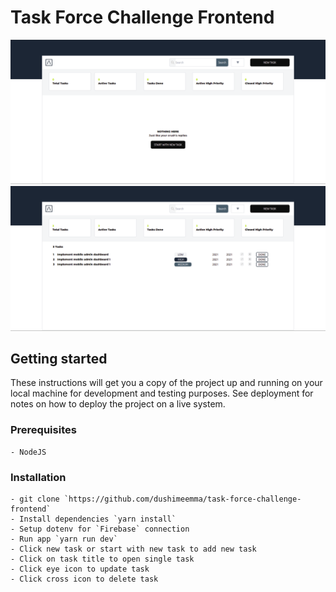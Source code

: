 # Task Force Challenge Frontend

![Home page](./public/task-force.png)
![Home page](./public/tasks.png)

## Getting started

These instructions will get you a copy of the project up and running on your local machine for development and testing purposes. See deployment for notes on how to deploy the project on a live system.

### Prerequisites

```
- NodeJS
```

### Installation

```
- git clone `https://github.com/dushimeemma/task-force-challenge-frontend`
- Install dependencies `yarn install`
- Setup dotenv for `Firebase` connection
- Run app `yarn run dev`
- Click new task or start with new task to add new task
- Click on task title to open single task
- Click eye icon to update task
- Click cross icon to delete task
```
